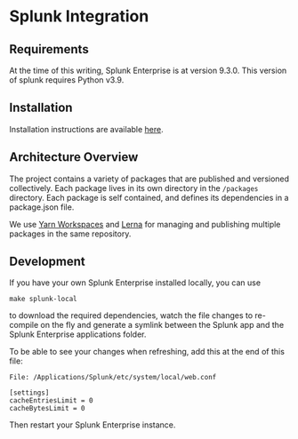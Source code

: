 # Splunk Integration


## Requirements

At the time of this writing, Splunk Enterprise is at version 9.3.0. This version of splunk requires Python v3.9.

## Installation

Installation instructions are available [here](https://docs.flare.io/splunk-app-integration).

## Architecture Overview

The project contains a variety of packages that are published and versioned collectively. Each package lives in its own 
directory in the `/packages` directory. Each package is self contained, and defines its dependencies in a package.json file.

We use [Yarn Workspaces](https://yarnpkg.com/lang/en/docs/workspaces/) and [Lerna](https://github.com/lerna/lerna) for
managing and publishing multiple packages in the same repository.


## Development

If you have your own Splunk Enterprise installed locally, you can use

```
make splunk-local
```

to download the required dependencies, watch the file changes to re-compile on the fly and generate a symlink between the Splunk app and the Splunk Enterprise applications folder.

To be able to see your changes when refreshing, add this at the end of this file:
```
File: /Applications/Splunk/etc/system/local/web.conf

[settings]
cacheEntriesLimit = 0
cacheBytesLimit = 0
```
Then restart your Splunk Enterprise instance.
